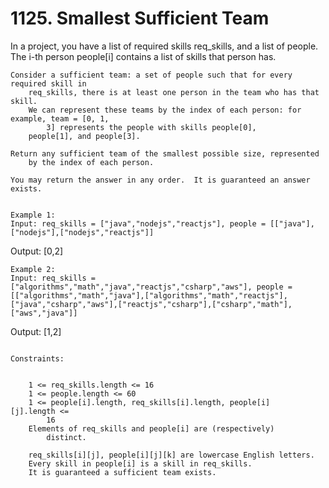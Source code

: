# 1125. Smallest Sufficient Team

In a project, you have a list of required skills req_skills, and a list of
        people.  The i-th person people[i] contains a list of
        skills that person has.

    Consider a sufficient team: a set of people such that for every required skill in
        req_skills, there is at least one person in the team who has that skill. 
        We can represent these teams by the index of each person: for example, team = [0, 1,
            3] represents the people with skills people[0],
        people[1], and people[3].

    Return any sufficient team of the smallest possible size, represented
        by the index of each person.

    You may return the answer in any order.  It is guaranteed an answer exists.

     
    Example 1:
    Input: req_skills = ["java","nodejs","reactjs"], people = [["java"],["nodejs"],["nodejs","reactjs"]]
Output: [0,2]

    Example 2:
    Input: req_skills = ["algorithms","math","java","reactjs","csharp","aws"], people = [["algorithms","math","java"],["algorithms","math","reactjs"],["java","csharp","aws"],["reactjs","csharp"],["csharp","math"],["aws","java"]]
Output: [1,2]

     
    Constraints:

    
        1 <= req_skills.length <= 16
        1 <= people.length <= 60
        1 <= people[i].length, req_skills[i].length, people[i][j].length <=
            16
        Elements of req_skills and people[i] are (respectively)
            distinct.
        
        req_skills[i][j], people[i][j][k] are lowercase English letters.
        Every skill in people[i] is a skill in req_skills.
        It is guaranteed a sufficient team exists.